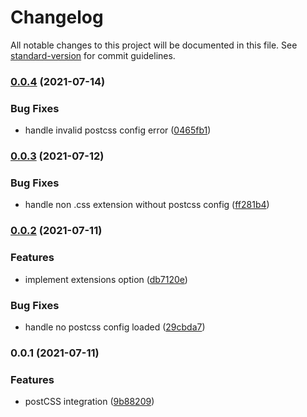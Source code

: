 # Changelog

All notable changes to this project will be documented in this file. See [standard-version](https://github.com/conventional-changelog/standard-version) for commit guidelines.

### [0.0.4](https://github.com/karolis-sh/esbuild-postcss/compare/v0.0.3...v0.0.4) (2021-07-14)


### Bug Fixes

* handle invalid postcss config error ([0465fb1](https://github.com/karolis-sh/esbuild-postcss/commit/0465fb1f4ae41778b11cb04c0eb8404c8739fbc0))

### [0.0.3](https://github.com/karolis-sh/esbuild-postcss/compare/v0.0.2...v0.0.3) (2021-07-12)


### Bug Fixes

* handle non .css extension without postcss config ([ff281b4](https://github.com/karolis-sh/esbuild-postcss/commit/ff281b4a6de99776aa69664fc1dd8555a77b6a87))

### [0.0.2](https://github.com/karolis-sh/esbuild-postcss/compare/v0.0.1...v0.0.2) (2021-07-11)


### Features

* implement extensions option ([db7120e](https://github.com/karolis-sh/esbuild-postcss/commit/db7120e525a0f8ccff7ff1fec25086eb763a7d1c))


### Bug Fixes

* handle no postcss config loaded ([29cbda7](https://github.com/karolis-sh/esbuild-postcss/commit/29cbda7acbb778f2e98df7fdb40634861c7021dc))

### 0.0.1 (2021-07-11)


### Features

* postCSS integration ([9b88209](https://github.com/karolis-sh/esbuild-postcss/commit/9b8820909ad6d3b597bfb2ef346b2ae2da2bf7bf))
